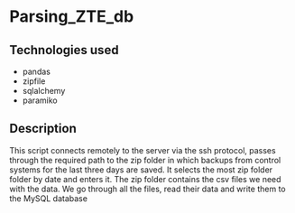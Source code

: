 # Parsing_ZTE_db

## Technologies used
- pandas
- zipfile
- sqlalchemy
- paramiko

## Description

This script connects remotely to the server via the ssh protocol, passes through the required path to the zip folder in which backups from control systems for the last three days are saved. It selects the most zip folder folder by date and enters it.
The zip folder contains the csv files we need with the data. We go through all the files, read their data and write them to the MySQL database
